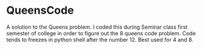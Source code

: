 # QueensCode
A solution to the Queens problem. I coded this during Seminar class first semester of college in order to figure out the 8 queens code problem. Code tends to freezes in python shell after the number 12. Best used for 4 and 8. 
